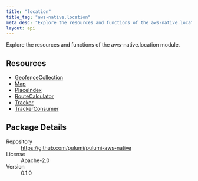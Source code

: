 ```yaml
---
title: "location"
title_tag: "aws-native.location"
meta_desc: "Explore the resources and functions of the aws-native.location module."
layout: api
---
```


<!-- WARNING: this file was generated by Pulumi Docs Generator. -->
<!-- Do not edit by hand unless you're certain you know what you are doing! -->

Explore the resources and functions of the aws-native.location module.

<h2 id="resources">Resources</h2>
<ul class="api">
    <li><a href="geofencecollection" title="GeofenceCollection"><span class="symbol resource"></span>GeofenceCollection</a></li>
    <li><a href="map" title="Map"><span class="symbol resource"></span>Map</a></li>
    <li><a href="placeindex" title="PlaceIndex"><span class="symbol resource"></span>PlaceIndex</a></li>
    <li><a href="routecalculator" title="RouteCalculator"><span class="symbol resource"></span>RouteCalculator</a></li>
    <li><a href="tracker" title="Tracker"><span class="symbol resource"></span>Tracker</a></li>
    <li><a href="trackerconsumer" title="TrackerConsumer"><span class="symbol resource"></span>TrackerConsumer</a></li>
</ul>

<h2 id="package-details">Package Details</h2>
<dl class="package-details">
	<dt>Repository</dt>
	<dd><a href="https://github.com/pulumi/pulumi-aws-native">https://github.com/pulumi/pulumi-aws-native</a></dd>
	<dt>License</dt>
	<dd>Apache-2.0</dd>
	<dt>Version</dt>
	<dd>0.1.0</dd>
</dl>

